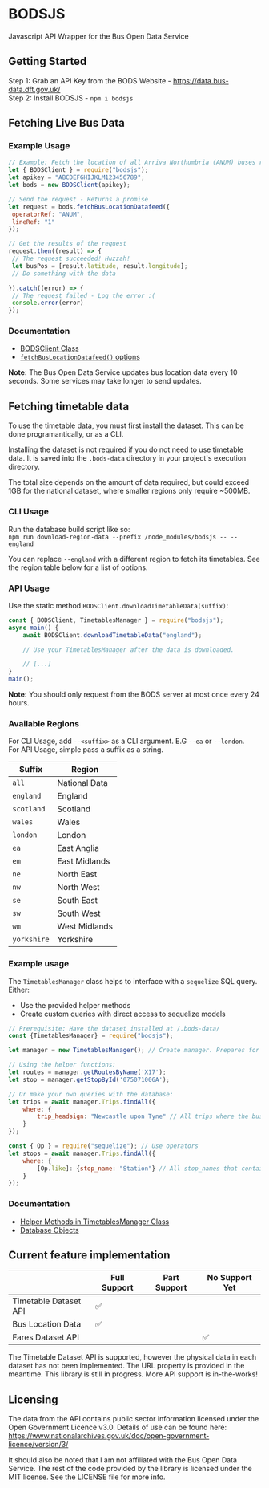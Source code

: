 # BODSJS

 Javascript API Wrapper for the Bus Open Data Service

## Getting Started

Step 1: Grab an API Key from the BODS Website - <https://data.bus-data.dft.gov.uk/><br>
Step 2: Install BODSJS - `npm i bodsjs`<br>

## Fetching Live Bus Data

### Example Usage

```javascript
// Example: Fetch the location of all Arriva Northumbria (ANUM) buses running on the No. 1 line
let { BODSClient } = require("bodsjs");
let apikey = "ABCDEFGHIJKLM123456789"; 
let bods = new BODSClient(apikey); 

// Send the request - Returns a promise
let request = bods.fetchBusLocationDatafeed({
 operatorRef: "ANUM",
 lineRef: "1"
});

// Get the results of the request
request.then((result) => {
 // The request succeeded! Huzzah!
 let busPos = [result.latitude, result.longitude];
 // Do something with the data

}).catch((error) => {
 // The request failed - Log the error :(
 console.error(error)
});
```

### Documentation

- [BODSClient Class](https://thatadamm.github.io/bodsjs/BODSClient.html)
- [`fetchBusLocationDatafeed()` options](https://thatadamm.github.io/bodsjs/global.html#BusLocationDatafeedOptions)

**Note:** The Bus Open Data Service updates bus location data every 10 seconds. Some services may take longer to send updates.

## Fetching timetable data

To use the timetable data, you must first install the dataset. This can be done programantically, or as a CLI.

Installing the dataset is not required if you do not need to use timetable data. It is saved into the `.bods-data` directory in your project's execution directory.

The total size depends on the amount of data required, but could exceed 1GB for the national dataset, where smaller regions only require ~500MB.

### CLI Usage

Run the database build script like so:<br>
`npm run download-region-data --prefix /node_modules/bodsjs -- --england`

You can replace `--england` with a different region to fetch its timetables. See the region table below for a list of options.

### API Usage

Use the static method `BODSClient.downloadTimetableData(suffix)`:

```javascript
const { BODSClient, TimetablesManager } = require("bodsjs");
async main() {
    await BODSClient.downloadTimetableData("england");

    // Use your TimetablesManager after the data is downloaded.

    // [...]
}
main();
```

**Note:** You should only request from the BODS server at most once every 24 hours.

### Available Regions

For CLI Usage, add `--<suffix>` as a CLI argument. E.G `--ea` or `--london`.<br>
For API Usage, simple pass a suffix as a string.

| Suffix  | Region  |
|---------|---------|
|`all`|National Data|
|`england`|England|
|`scotland`|Scotland|
|`wales`|Wales|
|`london`|London|
|`ea`|East Anglia|
|`em`|East Midlands|
|`ne`|North East|
|`nw`|North West|
|`se`|South East|
|`sw`|South West|
|`wm`|West Midlands|
|`yorkshire`|Yorkshire|

### Example usage

The `TimetablesManager` class helps to interface with a `sequelize` SQL query. Either:

- Use the provided helper methods
- Create custom queries with direct access to sequelize models

```javascript
// Prerequisite: Have the dataset installed at /.bods-data/ 
const {TimetablesManager} = require("bodsjs");

let manager = new TimetablesManager(); // Create manager. Prepares for db.

// Using the helper functions:
let routes = manager.getRoutesByName('X17');
let stop = manager.getStopById('075071006A');

// Or make your own queries with the database:
let trips = await manager.Trips.findAll({
    where: {
        trip_headsign: "Newcastle upon Tyne" // All trips where the bus displays "Newcastle upon Tyne"
    }
});

const { Op } = require("sequelize"); // Use operators
let stops = await manager.Trips.findAll({
    where: {
        [Op.like]: {stop_name: "Station"} // All stop_names that contain "Station"
    }
});

```

### Documentation

- [Helper Methods in TimetablesManager Class](https://thatadamm.github.io/bodsjs/TimetablesManager.html)
- [Database Objects](https://thatadamm.github.io/bodsjs/global.html)

## Current feature implementation

|                       | Full Support | Part Support | No Support Yet |
|-----------------------|--------------|--------------|----------------|
| Timetable Dataset API | ✅           |              |                |
| Bus Location Data     | ✅            |              |                |
| Fares Dataset API     |              |              | ✅              |

The Timetable Dataset API is supported, however the physical data in each dataset has not been implemented. The URL property is provided in the meantime.
This library is still in progress. More API support is in-the-works!

## Licensing

The data from the API contains public sector information licensed under the Open Government Licence v3.0.
Details of use can be found here: <https://www.nationalarchives.gov.uk/doc/open-government-licence/version/3/>

It should also be noted that I am not affiliated with the Bus Open Data Service.
The rest of the code provided by the library is licensed under the MIT license. See the LICENSE file for more info.
